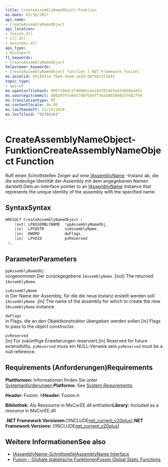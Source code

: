 ```yaml
---
title: CreateAssemblyNameObject-Funktion
ms.date: 03/30/2017
api_name:
- CreateAssemblyNameObject
api_location:
- fusion.dll
- clr.dll
- mscorwks.dll
api_type:
- DLLExport
f1_keywords:
- CreateAssemblyNameObject
helpviewer_keywords:
- CreateAssemblyNameObject function [.NET Framework fusion]
ms.assetid: 55c8b41e-fbe4-4ae0-aa29-68fbb2311691
topic_type:
- apiref
ms.openlocfilehash: 995f1064c2f40005c4a19ef034d7edfd668b5d51
ms.sourcegitcommit: d8020797a6657d0fbbdff362b80300815f682f94
ms.translationtype: MT
ms.contentlocale: de-DE
ms.lasthandoff: 11/24/2020
ms.locfileid: "95704161"
---
```

# <a name="createassemblynameobject-function"></a><span data-ttu-id="7eb12-102">CreateAssemblyNameObject-Funktion</span><span class="sxs-lookup"><span data-stu-id="7eb12-102">CreateAssemblyNameObject Function</span></span>

<span data-ttu-id="7eb12-103">Ruft einen Schnittstellen Zeiger auf eine [IAssemblyName](iassemblyname-interface.md) -Instanz ab, die die eindeutige Identität der Assembly mit dem angegebenen Namen darstellt.</span><span class="sxs-lookup"><span data-stu-id="7eb12-103">Gets an interface pointer to an [IAssemblyName](iassemblyname-interface.md) instance that represents the unique identity of the assembly with the specified name.</span></span>  
  
## <a name="syntax"></a><span data-ttu-id="7eb12-104">Syntax</span><span class="sxs-lookup"><span data-stu-id="7eb12-104">Syntax</span></span>  
  
```cpp  
HRESULT CreateAssemblyNameObject (  
    [out] LPASSEMBLYNAME  *ppAssemblyNameObj,  
    [in]  LPCWSTR         szAssemblyName,  
    [in]  DWORD           dwFlags,  
    [in]  LPVOID          pvReserved  
 );  
```  
  
## <a name="parameters"></a><span data-ttu-id="7eb12-105">Parameter</span><span class="sxs-lookup"><span data-stu-id="7eb12-105">Parameters</span></span>  

 `ppAssemblyNameObj`  
 <span data-ttu-id="7eb12-106">vorgenommen Der zurückgegebene `IAssemblyName` .</span><span class="sxs-lookup"><span data-stu-id="7eb12-106">[out] The returned `IAssemblyName`.</span></span>  
  
 `szAssemblyName`  
 <span data-ttu-id="7eb12-107">in Der Name der Assembly, für die die neue Instanz erstellt werden soll `IAssemblyName` .</span><span class="sxs-lookup"><span data-stu-id="7eb12-107">[in] The name of the assembly for which to create the new `IAssemblyName` instance.</span></span>  
  
 `dwFlags`  
 <span data-ttu-id="7eb12-108">in Flags, die an den Objektkonstruktor übergeben werden sollen.</span><span class="sxs-lookup"><span data-stu-id="7eb12-108">[in] Flags to pass to the object constructor.</span></span>  
  
 `pvReserved`  
 <span data-ttu-id="7eb12-109">[in] Für zukünftige Erweiterungen reserviert.</span><span class="sxs-lookup"><span data-stu-id="7eb12-109">[in] Reserved for future extensibility.</span></span> <span data-ttu-id="7eb12-110">`pvReserved` muss ein NULL-Verweis sein.</span><span class="sxs-lookup"><span data-stu-id="7eb12-110">`pvReserved` must be a null reference.</span></span>  
  
## <a name="requirements"></a><span data-ttu-id="7eb12-111">Requirements (Anforderungen)</span><span class="sxs-lookup"><span data-stu-id="7eb12-111">Requirements</span></span>  

 <span data-ttu-id="7eb12-112">**Plattformen:** Informationen finden Sie unter [Systemanforderungen](../../get-started/system-requirements.md).</span><span class="sxs-lookup"><span data-stu-id="7eb12-112">**Platforms:** See [System Requirements](../../get-started/system-requirements.md).</span></span>  
  
 <span data-ttu-id="7eb12-113">**Header:** Fusion. h</span><span class="sxs-lookup"><span data-stu-id="7eb12-113">**Header:** Fusion.h</span></span>  
  
 <span data-ttu-id="7eb12-114">**Bibliothek:** Als Ressource in MsCorEE.dll enthalten</span><span class="sxs-lookup"><span data-stu-id="7eb12-114">**Library:** Included as a resource in MsCorEE.dll</span></span>  
  
 <span data-ttu-id="7eb12-115">**.NET Framework Versionen:**[!INCLUDE[net_current_v20plus](../../../../includes/net-current-v20plus-md.md)]</span><span class="sxs-lookup"><span data-stu-id="7eb12-115">**.NET Framework Versions:** [!INCLUDE[net_current_v20plus](../../../../includes/net-current-v20plus-md.md)]</span></span>  
  
## <a name="see-also"></a><span data-ttu-id="7eb12-116">Weitere Informationen</span><span class="sxs-lookup"><span data-stu-id="7eb12-116">See also</span></span>

- [<span data-ttu-id="7eb12-117">IAssemblyName-Schnittstelle</span><span class="sxs-lookup"><span data-stu-id="7eb12-117">IAssemblyName Interface</span></span>](iassemblyname-interface.md)
- [<span data-ttu-id="7eb12-118">Fusion – Globale statistische Funktionen</span><span class="sxs-lookup"><span data-stu-id="7eb12-118">Fusion Global Static Functions</span></span>](fusion-global-static-functions.md)
